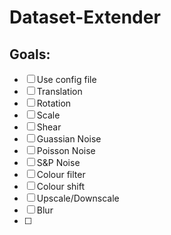 # Dataset-Extender

## Goals:

- [ ] Use config file
- [ ] Translation
- [ ] Rotation
- [ ] Scale
- [ ] Shear
- [ ] Guassian Noise
- [ ] Poisson Noise
- [ ] S&P Noise
- [ ] Colour filter
- [ ] Colour shift
- [ ] Upscale/Downscale
- [ ] Blur
- [ ] 